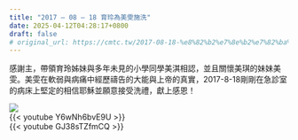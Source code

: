 ```yaml
---
title: "2017 – 08 – 18 育玲為美雯施洗"
date: 2025-04-12T04:28:17+0800
draft: false
# original_url: https://cmtc.tw/2017-08-18-%e8%82%b2%e7%8e%b2%e7%82%ba%e7%be%8e%e9%9b%af%e6%96%bd%e6%b4%97
---
```




感謝主，帶領育玲姊妹與多年未見的小學同學美淇相認，並且關懷美琪的妹妹美雯。美雯在軟弱與病痛中經歷禱告的大能與上帝的真實，2017-8-18剛剛在急診室的病床上堅定的相信耶穌並願意接受洗禮，獻上感恩！

![](/images/美雯受洗.jpg)
<br>
{{< youtube Y6wNh6bvE9U >}}
<br>
{{< youtube GJ38sTZfmCQ >}}
